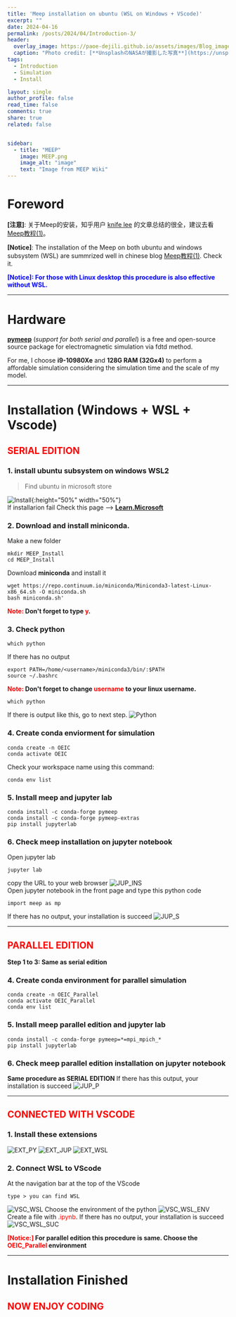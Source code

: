 ```yaml
---
title: 'Meep installation on ubuntu (WSL on Windows + VScode)'
excerpt: ""
date: 2024-04-16
permalink: /posts/2024/04/Introduction-3/
header:
  overlay_image: https://paoe-dejili.github.io/assets/images/Blog_images2.jpg
  caption: "Photo credit: [**UnsplashのNASAが撮影した写真**](https://unsplash.com/ja/%E5%86%99%E7%9C%9F/Q1p7bh3SHj8)"   
tags:
  - Introduction 
  - Simulation 
  - Install

layout: single 
author_profile: false 
read_time: false 
comments: true 
share: true 
related: false 


sidebar:
  - title: "MEEP"
    image: MEEP.png
    image_alt: "image"
    text: "Image from MEEP Wiki"
---
```



# Foreword 

**[注意]**: 关于Meep的安装，知乎用户 [knife lee](https://knifelees3.github.io/) 的文章总结的很全，建议去看 [Meep教程(1)](https://zhuanlan.zhihu.com/p/162148062)。          

**[Notice]**: The installation of the Meep on both ubuntu and windows subsystem (WSL) are summrized well in chinese blog [Meep教程(1)](https://zhuanlan.zhihu.com/p/162148062). Check it.         

**<font color=blue>[Notice]: For those with Linux desktop this procedure is also effective without WSL.</font>**         

***

# Hardware

**[pymeep](https://meep.readthedocs.io/en/latest/)** (*support for both serial and parallel*) is a free and open-source source package for electromagnetic simulation via fdtd method.

For me, I choose **i9-10980Xe** and **128G RAM (32Gx4)** to perform a affordable simulation considering the simulation time and the scale of my model.

***

# Installation (Windows + WSL + Vscode)
##  <font color=red>SERIAL EDITION</font>
### 1. install ubuntu subsystem on windows WSL2
> Find ubuntu in microsoft store     
<!-- ![Install](https://paoe-dejili.github.io/assets/images/Ubuntu_Win.jpg) -->
![Install](http://paoe-dejili.github.io/assets/images/Ubuntu_Win.jpg){:height="50%" width="50%"}     
If installarion fail Check this page --> **[Learn.Microsoft](https://learn.microsoft.com/en-us/windows/wsl/install)**

### 2. Download and install miniconda.
>
Make a new folder
~~~
mkdir MEEP_Install
cd MEEP_Install
~~~
Download **miniconda** and install it
~~~
wget https://repo.continuum.io/miniconda/Miniconda3-latest-Linux-x86_64.sh -O miniconda.sh
bash miniconda.sh'
~~~
**<font color=red>Note:</font> Don't forget to type <font color=red>y</font>.**

### 3. Check python
>
~~~
which python
~~~
If there has no output
~~~
export PATH=/home/<username>/miniconda3/bin/:$PATH
source ~/.bashrc
~~~
**<font color=red>Note:</font> Don't forget to change <font color=red>username</font> to your linux username.**
~~~
which python
~~~
If there is output like this, go to next step.
![Python](http://paoe-dejili.github.io/assets/images/Python_Check.jpg)     

### 4. Create conda enviorment for simulation
>
~~~
conda create -n OEIC
conda activate OEIC
~~~
Check your workspace name using this command:
~~~
conda env list
~~~

### 5. Install meep and jupyter lab
>
~~~
conda install -c conda-forge pymeep
conda install -c conda-forge pymeep-extras
pip install jupyterlab
~~~

### 6. Check meep installation on jupyter notebook
>
Open jupyter lab
~~~
jupyter lab
~~~
copy the URL to your web browser
![JUP_INS](http://paoe-dejili.github.io/assets/images/Jupyter_URL.jpg)     
Open jupyter notebook in the front page and type this python code
~~~
import meep as mp
~~~
If there has no output, your installation is succeed
![JUP_S](http://paoe-dejili.github.io/assets/images/Jupyter_Success.jpg)

***

##  <font color=red>PARALLEL EDITION</font>

**Step 1 to 3: Same as serial edition**

### 4. Create conda environment for parallel simulation
>
~~~
conda create -n OEIC_Parallel
conda activate OEIC_Parallel
conda env list
~~~           

### 5. Install meep parallel edition and jupyter lab
>
~~~
conda install -c conda-forge pymeep=*=mpi_mpich_*
pip install jupyterlab
~~~
              

### 6. Check meep parallel edition installation on jupyter notebook
>
**Same procedure as SERIAL EDITION** 
If there has this output, your installation is succeed
![JUP_P](http://paoe-dejili.github.io/assets/images/Jupyter_Success_Parallel.jpg)
                  
***

<!-- # Create workspace on VScode -->
##  <font color=red>CONNECTED WITH VSCODE</font>

### 1. Install these extensions
>
![EXT_PY](http://paoe-dejili.github.io/assets/images/EXT_PY.jpg)
![EXT_JUP](http://paoe-dejili.github.io/assets/images/EXT_JUP.jpg)
![EXT_WSL](http://paoe-dejili.github.io/assets/images/EXT_WSL.jpg)
### 2. Connect WSL to VScode
>
At the navigation bar at the top of the VScode
~~~
type > you can find WSL
~~~
![VSC_WSL](http://paoe-dejili.github.io/assets/images/VSCODE_WSL.jpg)
Choose the environment of the python
![VSC_WSL_ENV](http://paoe-dejili.github.io/assets/images/VSC_WSL_ENV.jpg)
Create a file with <font color=red>.ipynb</font>. If there has no output, your installation is succeed
![VSC_WSL_SUC](http://paoe-dejili.github.io/assets/images/VSCODE_WSL_SUC.jpg)

**<font color=red>[Notice:]</font> For parallel edition this procedure is same. Choose the <font color=red>OEIC_Parallel</font> environment**

***
# Installation Finished
##  <font color=red>NOW ENJOY CODING</font>



